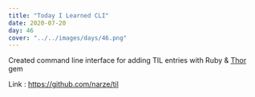 ```yaml
---
title: "Today I Learned CLI"
date: 2020-07-20
day: 46
cover: "../../images/days/46.png"
---
```


Created command line interface for adding TIL entries with Ruby & [Thor](https://github.com/erikhuda/thor) gem

Link : <https://github.com/narze/til>
